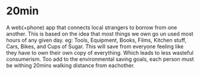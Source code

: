 20min
=====

A web(+phone) app that connects local strangers to borrow from one another. This is based on the idea that most things we own go un used most hours of any given day. eg: Tools, Equipment, Books, Films, Kitchen stuff, Cars, Bikes, and Cups of Sugar. This will save from everyone feeling like they have to own their own copy of everything. Which leads to less wasteful consumerism. Too add to the environmental saving goals, each person must be withing 20mins walking distance from eachother.